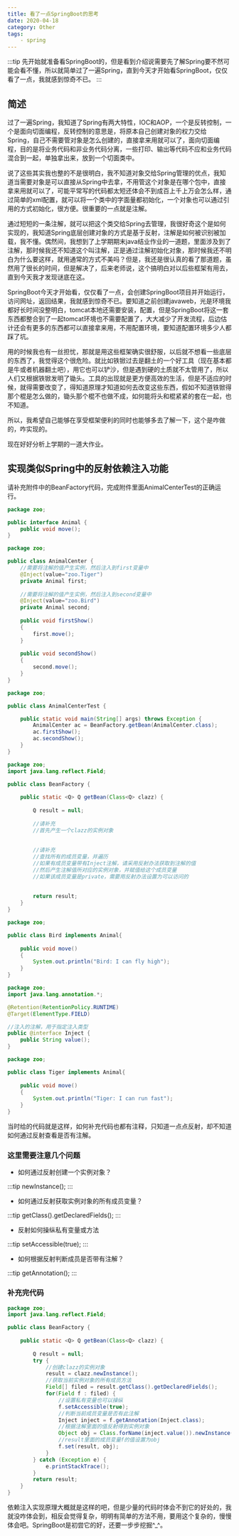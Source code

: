 ```yaml
---
title: 看了一点SpringBoot的思考
date: 2020-04-18
category: Other
tags:
​    - spring
---
```


:::tip
先开始就准备看SpringBoot的，但是看到介绍说需要先了解Spring要不然可能会看不懂，所以就简单过了一遍Spring，直到今天才开始看SpringBoot，仅仅看了一点，我就感到惊奇不已。
:::

<!-- more -->

## 简述

过了一遍Spring，我知道了Spring有两大特性，IOC和AOP，一个是反转控制，一个是面向切面编程，反转控制的意思是，将原本自己创建对象的权力交给Spring，自己不需要管对象是怎么创建的，直接拿来用就可以了，面向切面编程，目的是将业务代码和非业务代码分离，一些打印、输出等代码不应和业务代码混合到一起，单独拿出来，放到一个切面类中。

说了这些其实我也整的不是很明白，我不知道对象交给Spring管理的优点，我知道当需要对象是可以直接从Spring中去拿，不用管这个对象是在哪个包中，直接拿来用就可以了，可能平常写的代码都太短还体会不到成百上千上万会怎么样，通过简单的xml配置，就可以将一个类中的字面量都初始化，一个对象也可以通过引用的方式初始化，很方便。很重要的一点就是注解。

通过短短的一条注解，就可以把这个类交给Spring去管理，我很好奇这个是如何实现的，我知道Spring底层创建对象的方式是基于反射，注解是如何被识别被加载，我不懂。偶然间，我想到了上学期期末java结业作业的一道题，里面涉及到了注解，那时候我还不知道这个叫注解，正是通过注解初始化对象，那时候我还不明白为什么要这样，就用通常的方式不美吗？但是，我还是很认真的看了那道题，虽然用了很长的时间，但是解决了，后来老师说，这个搞明白对以后些框架有用去，直到今天我才发现谜底在这。

SpringBoot今天才开始看，仅仅看了一点，会创建SpringBoot项目并开始运行，访问网址，返回结果，我就感到惊奇不已。要知道之前创建javaweb，光是环境我都好长时间没整明白，tomcat本地还需要安装，配置，但是SpringBoot将这一套东西都整合到了一起tomcat环境也不需要配置了，大大减少了开发流程，后边估计还会有更多的东西都可以直接拿来用，不用配置环境，要知道配置环境多少人都踩了坑。

用的时候我也有一丝担忧，那就是用这些框架确实很舒服，以后就不想看一些底层的东西了，我觉得这个很危险。就比如铁锨过去是翻土的一个好工具（现在基本都是牛或者机器翻土吧），用它也可以铲沙，但是遇到硬的土质就不太管用了，所以人们又根据铁锨发明了锄头。工具的出现就是更方便高效的生活，但是不适应的时候，就得需要改变了，得知道原理才知道如何去改变这些东西，假如不知道铁锨得那个棍是怎么做的，锄头那个棍不也做不成，如何能将头和棍紧紧的套在一起，也不知道。

所以，我希望自己能够在享受框架便利的同时也能够多去了解一下，这个是咋做的，咋实现的。

现在好好分析上学期的一道大作业。

## 实现类似Spring中的反射依赖注入功能

请补充附件中的BeanFactory代码，完成附件里面AnimalCenterTest的正确运行。

```java
package zoo;

public interface Animal {
	public void move();
}
```

```java
package zoo;

public class AnimalCenter {
	//需要将注解的值产生实例，然后注入到first变量中
	@Inject(value="zoo.Tiger")
	private Animal first;
    
	//需要将注解的值产生实例，然后注入到second变量中
	@Inject(value="zoo.Bird")
	private Animal second;
    
	public void firstShow()
	{
		first.move();
	}
	
	public void secondShow()
	{
		second.move();
	}
}
```

```java
package zoo;

public class AnimalCenterTest {

	public static void main(String[] args) throws Exception {
		AnimalCenter ac = BeanFactory.getBean(AnimalCenter.class);
		ac.firstShow();
		ac.secondShow();		
	}
}
```

```java
package zoo;
import java.lang.reflect.Field;

public class BeanFactory {
 
    public static <Q> Q getBean(Class<Q> clazz) {
    	
    	Q result = null;
    	
    	//请补充
    	//首先产生一个clazz的实例对象
        
        
        //请补充
        //查找所有的成员变量，并遍历
        //如果有成员变量带有Inject注解，请采用反射办法获取到注解的值
        //然后产生注解值所对应的实例对象，并赋值给这个成员变量
        //如果该成员变量是private，需要用反射办法设置为可以访问的
    	
        
        return result;
    }
}
```

```java
package zoo;

public class Bird implements Animal{
	
	public void move()
	{
		System.out.println("Bird: I can fly high");
	}
}

```

```java
package zoo;
import java.lang.annotation.*;

@Retention(RetentionPolicy.RUNTIME)
@Target(ElementType.FIELD)

//注入的注解，用于指定注入类型
public @interface Inject {
	public String value();
}
```

```java
package zoo;

public class Tiger implements Animal{
	
	public void move()
	{
		System.out.println("Tiger: I can run fast");
	}
}
```

当时给的代码就是这样，如何补充代码也都有注释，只知道一点点反射，却不知道如何通过反射查看是否有注解。

### 这里需要注意几个问题

+ 如何通过反射创建一个实例对象？

:::tip
newInstance();
:::

+ 如何通过反射获取实例对象的所有成员变量？
  
:::tip
getClass().getDeclaredFields();
:::

+ 反射如何操纵私有变量或方法

:::tip
setAccessible(true);
:::

+ 如何根据反射判断成员是否带有注解？

:::tip
getAnnotation();
:::

### 补充完代码

```java
package zoo;
import java.lang.reflect.Field;

public class BeanFactory {
 
    public static <Q> Q getBean(Class<Q> clazz) {
    	
    	Q result = null;
        try {
        	//创建clazz的实例对象
			result = clazz.newInstance();
            //获取当前实例对象的所有成员方法
			Field[] filed = result.getClass().getDeclaredFields();
			for(Field f : filed) {
				//设置私有变量也可以操纵
				f.setAccessible(true);
				//判断当前成员变量是否有此注解
				Inject inject = f.getAnnotation(Inject.class);
				//根据注解里面的值反射得到实例对象
				Object obj = Class.forName(inject.value()).newInstance();
				//result里面的成员变量f的值设置为obj
			    f.set(result, obj);
			}
		} catch (Exception e) {
			e.printStackTrace();
		}
        return result;
    }
}
```

依赖注入实现原理大概就是这样的吧，但是少量的代码时体会不到它的好处的，我就没咋体会到，相反会觉得复杂，明明有简单的方法不用，要用这个复杂的，慢慢体会吧。SpringBoot是初尝它的好，还要一步步挖掘^_^。
